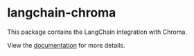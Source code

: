 # langchain-chroma

This package contains the LangChain integration with Chroma.

View the [documentation](https://docs.langchain.com/oss/python/integrations/providers/chroma) for more details.
